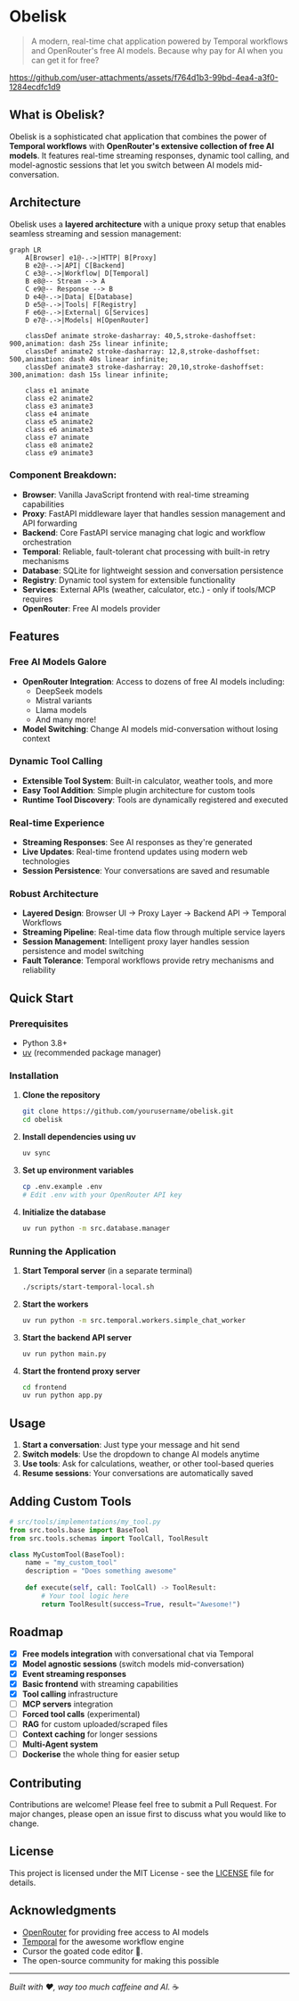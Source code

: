 # Obelisk

> A modern, real-time chat application powered by Temporal workflows and OpenRouter's free AI models. Because why pay for AI when you can get it for free?

https://github.com/user-attachments/assets/f764d1b3-99bd-4ea4-a3f0-1284ecdfc1d9



## What is Obelisk?

Obelisk is a sophisticated chat application that combines the power of **Temporal workflows** with **OpenRouter's extensive collection of free AI models**. It features real-time streaming responses, dynamic tool calling, and model-agnostic sessions that let you switch between AI models mid-conversation.

## Architecture

Obelisk uses a **layered architecture** with a unique proxy setup that enables seamless streaming and session management:

```mermaid
graph LR
    A[Browser] e1@-.->|HTTP| B[Proxy]
    B e2@-.->|API| C[Backend]
    C e3@-.->|Workflow| D[Temporal]
    B e8@-- Stream --> A
    C e9@-- Response --> B
    D e4@-.->|Data| E[Database]
    D e5@-.->|Tools| F[Registry]
    F e6@-.->|External| G[Services]
    D e7@-.->|Models| H[OpenRouter]
    
    classDef animate stroke-dasharray: 40,5,stroke-dashoffset: 900,animation: dash 25s linear infinite;
    classDef animate2 stroke-dasharray: 12,8,stroke-dashoffset: 500,animation: dash 40s linear infinite;
    classDef animate3 stroke-dasharray: 20,10,stroke-dashoffset: 300,animation: dash 15s linear infinite;
    
    class e1 animate
    class e2 animate2
    class e3 animate3
    class e4 animate
    class e5 animate2
    class e6 animate3
    class e7 animate
    class e8 animate2
    class e9 animate3
```

### **Component Breakdown:**

- **Browser**: Vanilla JavaScript frontend with real-time streaming capabilities
- **Proxy**: FastAPI middleware layer that handles session management and API forwarding
- **Backend**: Core FastAPI service managing chat logic and workflow orchestration
- **Temporal**: Reliable, fault-tolerant chat processing with built-in retry mechanisms
- **Database**: SQLite for lightweight session and conversation persistence
- **Registry**: Dynamic tool system for extensible functionality
- **Services**: External APIs (weather, calculator, etc.) - only if tools/MCP requires
- **OpenRouter**: Free AI models provider

## Features

### **Free AI Models Galore**
- **OpenRouter Integration**: Access to dozens of free AI models including:
  - DeepSeek models
  - Mistral variants
  - Llama models
  - And many more!
- **Model Switching**: Change AI models mid-conversation without losing context

### **Dynamic Tool Calling**
- **Extensible Tool System**: Built-in calculator, weather tools, and more
- **Easy Tool Addition**: Simple plugin architecture for custom tools
- **Runtime Tool Discovery**: Tools are dynamically registered and executed

### **Real-time Experience**
- **Streaming Responses**: See AI responses as they're generated
- **Live Updates**: Real-time frontend updates using modern web technologies
- **Session Persistence**: Your conversations are saved and resumable

### **Robust Architecture**
- **Layered Design**: Browser UI → Proxy Layer → Backend API → Temporal Workflows
- **Streaming Pipeline**: Real-time data flow through multiple service layers
- **Session Management**: Intelligent proxy layer handles session persistence and model switching
- **Fault Tolerance**: Temporal workflows provide retry mechanisms and reliability

## Quick Start

### Prerequisites
- Python 3.8+
- [uv](https://docs.astral.sh/uv/) (recommended package manager)

### Installation

1. **Clone the repository**
   ```bash
   git clone https://github.com/yourusername/obelisk.git
   cd obelisk
   ```

2. **Install dependencies using uv**
   ```bash
   uv sync
   ```

3. **Set up environment variables**
   ```bash
   cp .env.example .env
   # Edit .env with your OpenRouter API key
   ```

4. **Initialize the database**
   ```bash
   uv run python -m src.database.manager
   ```

### Running the Application

1. **Start Temporal server** (in a separate terminal)
   ```bash
   ./scripts/start-temporal-local.sh
   ```

2. **Start the workers**
   ```bash
   uv run python -m src.temporal.workers.simple_chat_worker
   ```

3. **Start the backend API server**
   ```bash
   uv run python main.py
   ```

4. **Start the frontend proxy server**
   ```bash
   cd frontend
   uv run python app.py
   ```

## Usage

1. **Start a conversation**: Just type your message and hit send
2. **Switch models**: Use the dropdown to change AI models anytime
3. **Use tools**: Ask for calculations, weather, or other tool-based queries
4. **Resume sessions**: Your conversations are automatically saved

## Adding Custom Tools

```python
# src/tools/implementations/my_tool.py
from src.tools.base import BaseTool
from src.tools.schemas import ToolCall, ToolResult

class MyCustomTool(BaseTool):
    name = "my_custom_tool"
    description = "Does something awesome"
    
    def execute(self, call: ToolCall) -> ToolResult:
        # Your tool logic here
        return ToolResult(success=True, result="Awesome!")
```

## Roadmap

- [x] **Free models integration** with conversational chat via Temporal
- [x] **Model agnostic sessions** (switch models mid-conversation)
- [x] **Event streaming responses**
- [x] **Basic frontend** with streaming capabilities
- [x] **Tool calling** infrastructure
- [ ] **MCP servers** integration
- [ ] **Forced tool calls** (experimental)
- [ ] **RAG** for custom uploaded/scraped files
- [ ] **Context caching** for longer sessions
- [ ] **Multi-Agent system**
- [ ] **Dockerise** the whole thing for easier setup

## Contributing

Contributions are welcome! Please feel free to submit a Pull Request. For major changes, please open an issue first to discuss what you would like to change.

## License

This project is licensed under the MIT License - see the [LICENSE](LICENSE) file for details.

##  Acknowledgments

- [OpenRouter](https://openrouter.ai/) for providing free access to AI models
- [Temporal](https://temporal.io/) for the awesome workflow engine
- Cursor the goated code editor 😤.
- The open-source community for making this possible

---

*Built with ❤️, way too much caffeine and AI.* ☕
